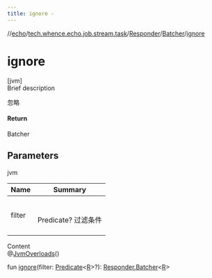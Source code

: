 ```yaml
---
title: ignore -
---
```

//[echo](../../../index.md)/[tech.whence.echo.job.stream.task](../../index.md)/[Responder](../index.md)/[Batcher](index.md)/[ignore](ignore.md)



# ignore  
[jvm]  
Brief description  


忽略



#### Return  


Batcher<R>



## Parameters  
  
jvm  
  
|  Name|  Summary| 
|---|---|
| filter| <br><br>Predicate<R>? 过滤条件<br><br>
  
  
Content  
@[JvmOverloads](https://kotlinlang.org/api/latest/jvm/stdlib/kotlin.jvm/-jvm-overloads/index.html)()  
  
fun [ignore](ignore.md)(filter: [Predicate](../../../tech.whence.echo.function/-predicate/index.md)<[R](index.md)>?): [Responder.Batcher](index.md)<[R](index.md)>  



